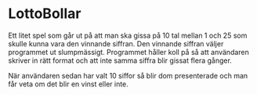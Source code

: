 # LottoBollar

Ett litet spel som går ut på att man ska gissa på 10 tal mellan 1 och 25 som skulle kunna vara den vinnande siffran. Den vinnande siffran väljer programmet ut slumpmässigt.
Programmet håller koll på så att användaren skriver in rätt format och att inte samma siffra blir gissat flera gånger.

När användaren sedan har valt 10 siffor så blir dom presenterade och man får veta om det blir en vinst eller inte.

